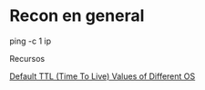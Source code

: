 # Recon en general


ping -c 1 ip




Recursos

[Default TTL (Time To Live) Values of Different OS](https://subinsb.com/default-device-ttl-values/)